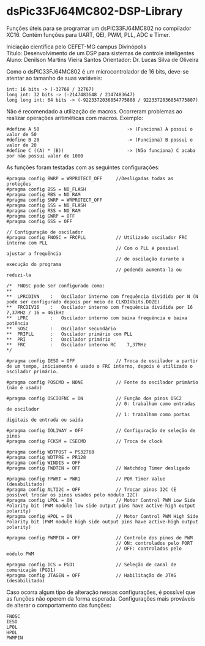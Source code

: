 
# dsPic33FJ64MC802-DSP-Library
Funções úteis para se programar um dsPIC33FJ64MC802 no compilador XC16.
Contém funções para UART, QEI, PWM, PLL, ADC e Timer.

Iniciação científica pelo CEFET-MG campus Divinópolis  
Título: Desenvolvimento de um DSP para sistemas de controle inteligentes  
Aluno: Denilson Martins Vieira Santos
Orientador: Dr. Lucas Silva de Oliveira


Como o dsPIC33FJ64MC802 é um microcontrolador de 16 bits, deve-se atentar ao tamanho de suas variáveis:

    int: 16 bits -> (-32768 / 32767)
    long int: 32 bits -> (-2147483648 / 2147483647)
    long long int: 64 bits -> (-9223372036854775808 / 9223372036854775807)



Não é recomendado a utilização de macros.
Ocorreram problemas ao realizar operações aritiméticas com macros. Exemplo:

    #define A 50                                -> (Funciona) A possui o valor de 50
    #define B 20                                -> (Funciona) B possui o valor de 20
    #define C ((A) * (B))                       -> (Não funciona) C acaba por não possui valor de 1000



As funções foram testadas com as seguintes configurações:

	#pragma config BWRP = WRPROTECT_OFF     //Desligadas todas as proteções
	#pragma config BSS = NO_FLASH
	#pragma config RBS = NO_RAM
	#pragma config SWRP = WRPROTECT_OFF
	#pragma config SSS = NO_FLASH
	#pragma config RSS = NO_RAM
	#pragma config GWRP = OFF
	#pragma config GSS = OFF

	// Configuração de oscilador
	#pragma config FNOSC = FRCPLL           // Utilizado oscilador FRC interno com PLL
	                                        // Com o PLL é possível ajustar a frequência 
	                                        // de oscilação durante a execução do programa
	                                        // podendo aumenta-la ou reduzi-la

	/*  FNOSC pode ser configurado como:
	** 
	**  LPRCDIVN    :   Oscilador interno com frequência dividida por N (N pode ser configurado depois por meio de CLKDIVbits.DOZE)
	**  FRCDIV16    :   Oscilador interno com frequência dividida por 16    7,37MHz / 16 = 461kHz
	**  LPRC        :   Oscilador interno com baixa frequência e baixa potência
	**  SOSC        :   Oscilador secundário
	**  PRIPLL      :   Oscilador primário com PLL
	**  PRI         :   Oscilador primário
	**  FRC         :   Oscilador interno RC    7,37MHz
	*/

	#pragma config IESO = OFF               // Troca de oscilador a partir de um tempo, iniciamente é usado o FRC interno, depois é utilizado o oscilador primário.

	#pragma config POSCMD = NONE            // Fonte do oscilador primário (não é usado)

	#pragma config OSCIOFNC = ON            // Função dos pinos OSC2 
	                                        // 0: trabalham como entradas de oscilador
	                                        // 1: trabalham como portas digitais de entrada ou saída

	#pragma config IOL1WAY = OFF            // Configuração de seleção de pinos
	#pragma config FCKSM = CSECMD           // Troca de clock

	#pragma config WDTPOST = PS32768
	#pragma config WDTPRE = PR128
	#pragma config WINDIS = OFF
	#pragma config FWDTEN = OFF             // Watchdog Timer desligado

	#pragma config FPWRT = PWR1             // POR Timer Value (desabilitado)
	#pragma config ALTI2C = OFF             // Trocar pinos I2C (É possível trocar os pinos usados pelo módulo I2C)
	#pragma config LPOL = ON                // Motor Control PWM Low Side Polarity bit (PWM module low side output pins have active-high output polarity)
	#pragma config HPOL = ON                // Motor Control PWM High Side Polarity bit (PWM module high side output pins have active-high output polarity)

	#pragma config PWMPIN = OFF             // Controle dos pinos de PWM 
	                                        // ON: controlados pelo PORT
	                                        // OFF: controlados pelo módulo PWM

	#pragma config ICS = PGD1               // Seleção de canal de comunicação (PGD1)
	#pragma config JTAGEN = OFF             // Habilitação de JTAG (desabilitado)


Caso ocorra algum tipo de alteração nessas configurações, é possível que as funções não operem da forma esperada.
Configurações mais prováveis de alterar o comportamento das funções:

    FNOSC
    IESO
    LPOL
    HPOL
    PWMPIN
